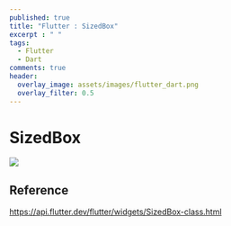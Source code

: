 ```yaml
---
published: true
title: "Flutter : SizedBox"
excerpt : " "
tags: 
  - Flutter
  - Dart
comments: true
header:
  overlay_image: assets/images/flutter_dart.png
  overlay_filter: 0.5
---
```

# SizedBox 
![](https://img.youtube.com/vi/EHPu_DzRfqA/hqdefault.jpg)

## Reference
<https://api.flutter.dev/flutter/widgets/SizedBox-class.html>

